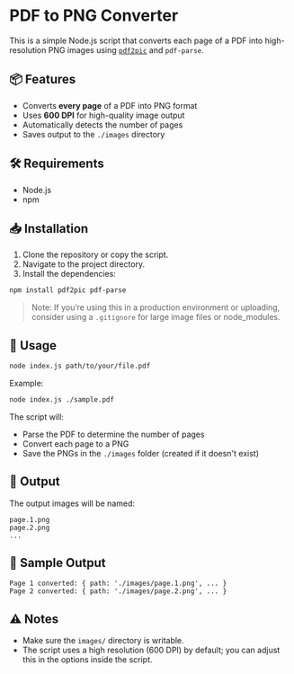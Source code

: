 # PDF to PNG Converter

This is a simple Node.js script that converts each page of a PDF into high-resolution PNG images using [`pdf2pic`](https://www.npmjs.com/package/pdf2pic) and `pdf-parse`.

## 📦 Features

- Converts **every page** of a PDF into PNG format
- Uses **600 DPI** for high-quality image output
- Automatically detects the number of pages
- Saves output to the `./images` directory

## 🛠 Requirements

- Node.js
- npm

## 📥 Installation

1. Clone the repository or copy the script.
2. Navigate to the project directory.
3. Install the dependencies:

```bash
npm install pdf2pic pdf-parse
```

> Note: If you’re using this in a production environment or uploading, consider using a `.gitignore` for large image files or node_modules.

## 🚀 Usage

```bash
node index.js path/to/your/file.pdf
```

Example:

```bash
node index.js ./sample.pdf
```

The script will:

- Parse the PDF to determine the number of pages
- Convert each page to a PNG
- Save the PNGs in the `./images` folder (created if it doesn't exist)

## 📁 Output

The output images will be named:

```
page.1.png
page.2.png
...
```

## 🧪 Sample Output

```
Page 1 converted: { path: './images/page.1.png', ... }
Page 2 converted: { path: './images/page.2.png', ... }
```

## ⚠️ Notes

- Make sure the `images/` directory is writable.
- The script uses a high resolution (600 DPI) by default; you can adjust this in the options inside the script.
